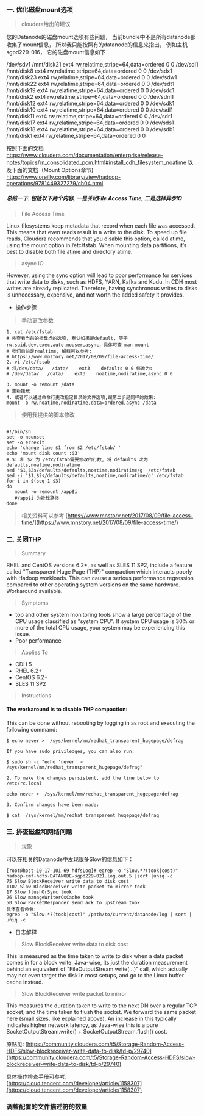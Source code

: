 
### 一. 优化磁盘mount选项
> cloudera给出的建议

 您的Datanode的磁盘mount选项有些问题， 当前bundle中不是所有datanode都收集了mount信息， 所以我只能按照有的datanode的信息来指出， 例如主机sgpd229-016， 它的磁盘mount信息如下：
 
 /dev/sdv1 /mnt/disk21 ext4 rw,relatime,stripe=64,data=ordered 0 0 /dev/sdi1 /mnt/disk8 ext4 rw,relatime,stripe=64,data=ordered 0 0 /dev/sdx1 /mnt/disk23 ext4 rw,relatime,stripe=64,data=ordered 0 0 /dev/sdw1 /mnt/disk22 ext4 rw,relatime,stripe=64,data=ordered 0 0 /dev/sdt1 /mnt/disk19 ext4 rw,relatime,stripe=64,data=ordered 0 0 /dev/sdc1 /mnt/disk2 ext4 rw,relatime,stripe=64,data=ordered 0 0 /dev/sdm1 /mnt/disk12 ext4 rw,relatime,stripe=64,data=ordered 0 0 /dev/sdk1 /mnt/disk10 ext4 rw,relatime,stripe=64,data=ordered 0 0 /dev/sdl1 /mnt/disk11 ext4 rw,relatime,stripe=64,data=ordered 0 0 /dev/sdr1 /mnt/disk17 ext4 rw,relatime,stripe=64,data=ordered 0 0 /dev/sds1 /mnt/disk18 ext4 rw,relatime,stripe=64,data=ordered 0 0 /dev/sdb1 /mnt/disk1 ext4 rw,relatime,stripe=64,data=ordered 0 0
 
 按照下面的文档 https://www.cloudera.com/documentation/enterprise/release-notes/topics/rn_consolidated_pcm.html#install_cdh_filesystem_noatime 以及下面的文档（Mount Options章节) https://www.oreilly.com/library/view/hadoop-operations/9781449327279/ch04.html
 
 
##### 总结一下: 包括以下两个内容, 一是关闭File Access Time, 二是选择异步IO
> File Access Time

Linux filesystems keep metadata that record when each file was accessed. This means that even reads result in a write to the disk. To speed up file reads, Cloudera recommends that you disable this option, called  atime, using the mount option in  /etc/fstab. When mounting data partitions, it’s best to disable both file atime and directory atime.


> async IO

However, using the  sync  option will lead to poor performance for services that write data to disks, such as HDFS, YARN, Kafka and Kudu. In CDH most writes are already replicated. Therefore, having synchronous writes to disks is unnecessary, expensive, and not worth the added safety it provides.
* 操作步骤

> 手动更改参数
```
1. cat /etc/fstab 
# 先查看当前的挂载点的选项, 默认如果是default, 等于rw,suid,dev,exec,auto,nouser,async，具体可查 man mount
# 我们目前是realtime, 解释可以参考: 
# https://www.mnstory.net/2017/08/09/file-access-time/
2. vi /etc/fstab 
# 将/dev/data/   /data/    ext3    defaults 0 0 修改为: 
# /dev/data/   /data/    ext3    noatime,nodiratime,async 0 0

3. mount -o remount /data
# 重新挂载
4. 或者可以通过命令行更改指定目录的文件选项,跟第二步是同样的效果: 
mount -o rw,noatime,nodiratime,data=ordered,async /data

```

> 使用我提供的脚本修改

```

#!/bin/sh
set -o nounset
set -o errexit 
echo 'change line $1 from $2 /etc/fstab/ '
echo 'mount disk count :$3'
# $1 和 $2 为 /etc/fstab需要修改的行数, 将 defaults 改为 defaults,noatime,nodiratime
sed '$1,$2s/defaults/defaults,noatime,nodiratime/g' /etc/fstab
sed -i '$1,$2s/defaults/defaults,noatime,nodiratime/g' /etc/fstab
for i in $(seq 1 $3)
do
   mount -o remount /app$i 
   #/app$i 为挂载路径
done

```

> 相关资料可以参考
[https://www.mnstory.net/2017/08/09/file-access-time/](https://www.mnstory.net/2017/08/09/file-access-time/)
### 二. 关闭THP
>Summary

RHEL and CentOS versions 6.2+, as well as SLES 11 SP2, include a feature called "Transparent Huge Page (THP)" compaction which interacts poorly with Hadoop workloads. This can cause a serious performance regression compared to other operating system versions on the same hardware. Workaround available.

>Symptoms

-   top  and other system monitoring tools show a large percentage of the CPU usage classified as "system CPU". If system CPU usage is 30% or more of the total CPU usage, your system may be experiencing this issue.
-   Poor performance

> Applies To

-   CDH 5
-   RHEL 6.2+
-   CentOS 6.2+
-   SLES 11 SP2

> Instructions

#### The workaround is to disable  THP  compaction:
 This can be done without rebooting by logging in as root and executing the following command:
```
$ echo never >  /sys/kernel/mm/redhat_transparent_hugepage/defrag

If you have sudo priviledges, you can also run:

$ sudo sh -c "echo 'never' > /sys/kernel/mm/redhat_transparent_hugepage/defrag"

2. To make the changes persistent, add the line below to  /etc/rc.local

echo never >  /sys/kernel/mm/redhat_transparent_hugepage/defrag

3. Confirm changes have been made:  
  
$ cat  /sys/kernel/mm/redhat_transparent_hugepage/defrag

```

### 三. 排查磁盘和网络问题
> 现象

可以在相关的Datanode中发现很多Slow的信息如下： 
```
[root@host-10-17-101-69 hdfsLog]# egrep -o "Slow.*?(took|cost)" hadoop-cmf-hdfs-DATANODE-sgpd229-021.log.out.5 |sort |uniq -c 
75 Slow BlockReceiver write data to disk cost 
1107 Slow BlockReceiver write packet to mirror took 
17 Slow flushOrSync took 
26 Slow manageWriterOsCache took 
50 Slow PacketResponder send ack to upstream took 
具体查看命令: 
egrep -o "Slow.*?(took|cost)" /path/to/current/datanode/log | sort | uniq -c
```
* 日志解释

 > Slow BlockReceiver write data to disk cost  
  
This is measured as the time taken to write to disk when a data packet comes in for a block write. Java-wise, its just the duration measurement behind an equivalent of "FileOutputStream.write(…)" call, which actually may not even target the disk in most setups, and go to the Linux buffer cache instead.

> Slow BlockReceiver write packet to mirror  
  
This measures the duration taken to write to the next DN over a regular TCP socket, and the time taken to flush the socket. We forward the same packet here (small sizes, like explained above). An increase in this typically indicates higher network latency, as Java-wise this is a pure SocketOutputStream.write() + SocketOutputStream.flush() cost.

原贴见: [https://community.cloudera.com/t5/Storage-Random-Access-HDFS/slow-blockreceiver-write-data-to-disk/td-p/29740](https://community.cloudera.com/t5/Storage-Random-Access-HDFS/slow-blockreceiver-write-data-to-disk/td-p/29740)

具体操作排查手册可参考:  [https://cloud.tencent.com/developer/article/1158307](https://cloud.tencent.com/developer/article/1158307)
 
 ### 调整配置的文件描述符的数量
<!--stackedit_data:
eyJoaXN0b3J5IjpbNDQwMjYzMjQ2LDk0MjgyMjQzNF19
-->